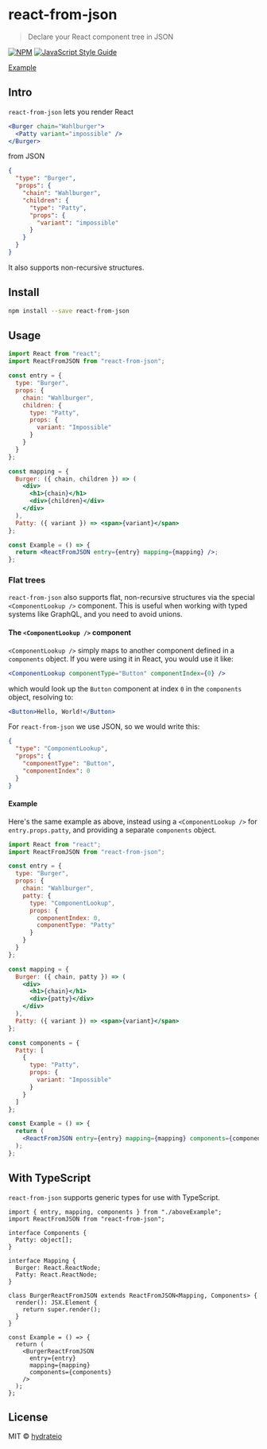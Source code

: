 # react-from-json

> Declare your React component tree in JSON

[![NPM](https://img.shields.io/npm/v/react-from-json.svg)](https://www.npmjs.com/package/react-from-json) [![JavaScript Style Guide](https://img.shields.io/badge/code_style-standard-brightgreen.svg)](https://standardjs.com)

[Example](http://hydrateio.github.io/react-from-json/)

## Intro

`react-from-json` lets you render React

```jsx
<Burger chain="Wahlburger">
  <Patty variant="impossible" />
</Burger>
```

from JSON

```json
{
  "type": "Burger",
  "props": {
    "chain": "Wahlburger",
    "children": {
      "type": "Patty",
      "props": {
        "variant": "impossible"
      }
    }
  }
}
```

It also supports non-recursive structures.

## Install

```bash
npm install --save react-from-json
```

## Usage

```jsx
import React from "react";
import ReactFromJSON from "react-from-json";

const entry = {
  type: "Burger",
  props: {
    chain: "Wahlburger",
    children: {
      type: "Patty",
      props: {
        variant: "Impossible"
      }
    }
  }
};

const mapping = {
  Burger: ({ chain, children }) => (
    <div>
      <h1>{chain}</h1>
      <div>{children}</div>
    </div>
  ),
  Patty: ({ variant }) => <span>{variant}</span>
};

const Example = () => {
  return <ReactFromJSON entry={entry} mapping={mapping} />;
};
```

### Flat trees

`react-from-json` also supports flat, non-recursive structures via the special `<ComponentLookup />` component. This is useful when working with typed systems like GraphQL, and you need to avoid unions.

#### The `<ComponentLookup />` component

`<ComponentLookup />` simply maps to another component defined in a `components` object. If you were using it in React, you would use it like:

```jsx
<ComponentLookup componentType="Button" componentIndex={0} />
```

which would look up the `Button` component at index `0` in the `components` object, resolving to:

```jsx
<Button>Hello, World!</Button>
```

For `react-from-json` we use JSON, so we would write this:

```json
{
  "type": "ComponentLookup",
  "props": {
    "componentType": "Button",
    "componentIndex": 0
  }
}
```

#### Example

Here's the same example as above, instead using a `<ComponentLookup />` for `entry.props.patty`, and providing a separate `components` object.

```jsx
import React from "react";
import ReactFromJSON from "react-from-json";

const entry = {
  type: "Burger",
  props: {
    chain: "Wahlburger",
    patty: {
      type: "ComponentLookup",
      props: {
        componentIndex: 0,
        componentType: "Patty"
      }
    }
  }
};

const mapping = {
  Burger: ({ chain, patty }) => (
    <div>
      <h1>{chain}</h1>
      <div>{patty}</div>
    </div>
  ),
  Patty: ({ variant }) => <span>{variant}</span>
};

const components = {
  Patty: [
    {
      type: "Patty",
      props: {
        variant: "Impossible"
      }
    }
  ]
};

const Example = () => {
  return (
    <ReactFromJSON entry={entry} mapping={mapping} components={components} />
  );
};
```

## With TypeScript

`react-from-json` supports generic types for use with TypeScript.

```tsx
import { entry, mapping, components } from "./aboveExample";
import ReactFromJSON from "react-from-json";

interface Components {
  Patty: object[];
}

interface Mapping {
  Burger: React.ReactNode;
  Patty: React.ReactNode;
}

class BurgerReactFromJSON extends ReactFromJSON<Mapping, Components> {
  render(): JSX.Element {
    return super.render();
  }
}

const Example = () => {
  return (
    <BurgerReactFromJSON
      entry={entry}
      mapping={mapping}
      components={components}
    />
  );
};
```

## License

MIT © [hydrateio](https://github.com/hydrateio)
